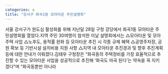 ```yaml
---
categories: a
title: "강서구 화곡1동 모아타운 주민설명회"
---
```

서울 강서구가 원도심 활성화를 위해 지난달 28일 구청 강당에서 화곡1동 모아타운 주민설명회를 열었다.지역 주민 30여명이 참석한 이날 설명회에서는 △모아타운 및 모아주택 사업 △노후도, 용적률 완화 등 모아타운 추진 시 각종 규제 혜택 △공영주차장, 공원 확보 등 기반시설 설치비용 지원 사항 △지역 내 모아타운 추진경과 및 향후 추진계획 등에 대한 안내가 이뤄졌다.김태우 구청장은 “화곡동의 주택정비를 가장 효율적으로 추진할 수 있는 모아타운 사업을 성공적으로 추진해 ‘화곡도 마곡 된다’는 약속을 꼭 지키겠다”며 “화곡동뿐만 아니라